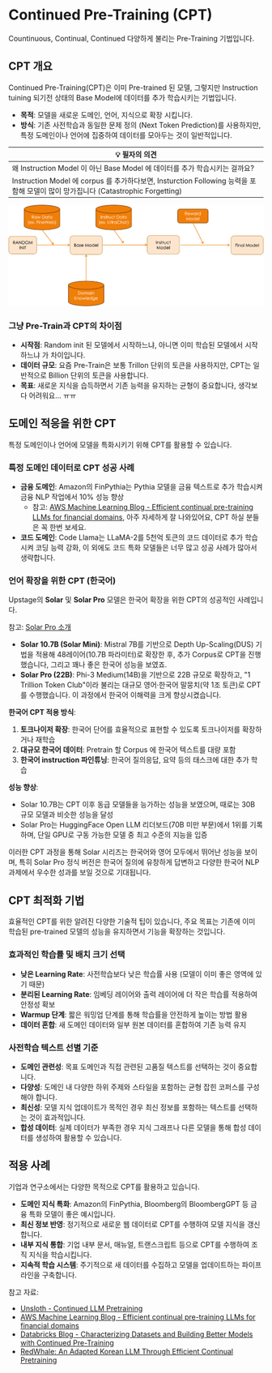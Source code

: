 # Continued Pre-Training (CPT)

Countinuous, Continual, Continued 다양하게 불리는  Pre-Training 기법입니다. 

## CPT 개요

Continued Pre-Training(CPT)은 이미 Pre-trained 된 모델, 그렇지만 Instruction tuining 되기전 상태의 Base Model에 데이터를 추가 학습시키는 기법입니다.

- **목적**: 모델을 새로운 도메인, 언어, 지식으로 확장 시킵니다.  
- **방식**: 기존 사전학습과 동일한 문제 정의 (Next Token Prediction)를 사용하지만, 특정 도메인이나 언어에 집중하여 데이터를 모아두는 것이 일반적입니다. 

| 💡 필자의 의견 |
|---------|
| 왜 Instruction Model 이 아닌 Base Model 에 데이터를 추가 학습시키는 걸까요? |
| Instruction Model 에 corpus 를 추가하다보면, Insturction Following 능력을 포함해 모델이 많이 망가집니다 (Catastrophic Forgetting) |

<div style="text-align: center;">
  <img src="../../rscs/cpt.png" alt="CPT 개념도">
</div>

### 그냥 Pre-Train과 CPT의 차이점

- **시작점**: Random init 된 모델에서 시작하느냐, 아니면 이미 학습된 모델에서 시작하느냐 가 차이입니다. 
- **데이터 규모**: 요즘 Pre-Train은 보통  Trillon 단위의 토큰을 사용하지만, CPT는 일반적으로 Billion 단위의 토큰을 사용합니다. 
- **목표**: 새로운 지식을 습득하면서 기존 능력을 유지하는 균형이 중요합니다, 생각보다 어려워요... ㅠㅠ

## 도메인 적응을 위한 CPT

특정 도메인이나 언어에 모델을 특화시키기 위해 CPT를 활용할 수 있습니다.

### 특정 도메인 데이터로 CPT 성공 사례 

- **금융 도메인**: Amazon의 FinPythia는 Pythia 모델을 금융 텍스트로 추가 학습시켜 금융 NLP 작업에서 10% 성능 향상
    - 참고: [AWS Machine Learning Blog - Efficient continual pre-training LLMs for financial domains](https://aws.amazon.com/blogs/machine-learning/efficient-continual-pre-training-llms-for-financial-domains/), 아주 자세하게 잘 나와있어요, CPT 하실 분들은 꼭 한번 보세요. 
- **코드 도메인**: Code Llama는 LLaMA-2를 5천억 토큰의 코드 데이터로 추가 학습시켜 코딩 능력 강화, 이 외에도 코드 특화 모델들은 너무 많고 성공 사례가 많아서 생략합니다.  

### 언어 확장을 위한 CPT (한국어)


Upstage의 **Solar** 및 **Solar Pro** 모델은 한국어 확장을 위한 CPT의 성공적인 사례입니다.

참고: [Solar Pro 소개](https://www.upstage.ai/news/solar-pro-aws#:~:text=Solar%20Pro%20was%20trained%20on,generate%20false%20or%20inappropriate%20answers)

- **Solar 10.7B (Solar Mini)**: Mistral 7B를 기반으로 Depth Up-Scaling(DUS) 기법을 적용해 48레이어(10.7B 파라미터)로 확장한 후, 추가 Corpus로 CPT을 진행했습니다, 그리고 꽤나 좋은 한국어 성능을 보였죠. 
- **Solar Pro (22B)**: Phi-3 Medium(14B)을 기반으로 22B 규모로 확장하고, "1 Trillion Token Club"이라 불리는 대규모 영어·한국어 말뭉치(약 1조 토큰)로 CPT를 수행했습니다. 이 과정에서 한국어 이해력을 크게 향상시켰습니다.

**한국어 CPT 적용 방식**:

1. **토크나이저 확장**: 한국어 단어를 효율적으로 표현할 수 있도록 토크나이저를 확장하거나 재학습
2. **대규모 한국어 데이터**: Pretrain 할 Corpus 에 한국어 텍스트를 대량 포함
3. **한국어 instruction 파인튜닝**: 한국어 질의응답, 요약 등의 태스크에 대한 추가 학습

**성능 향상**:

- Solar 10.7B는 CPT 이후 동급 모델들을 능가하는 성능을 보였으며, 때로는 30B 규모 모델과 비슷한 성능을 달성
- Solar Pro는 HuggingFace Open LLM 리더보드(70B 미만 부문)에서 1위를 기록하며, 단일 GPU로 구동 가능한 모델 중 최고 수준의 지능을 입증

이러한 CPT 과정을 통해 Solar 시리즈는 한국어와 영어 모두에서 뛰어난 성능을 보이며, 특히 Solar Pro 정식 버전은 한국어 질의에 유창하게 답변하고 다양한 한국어 NLP 과제에서 우수한 성과를 보일 것으로 기대됩니다.


## CPT 최적화 기법

효율적인 CPT를 위한 알려진 다양한 기술적 팁이 있습니다, 주요 목표는 기존에 이미 학습된 pre-trained 모델의 성능을 유지하면서 기능을 확장하는 것입니다. 

### 효과적인 학습률 및 배치 크기 선택

- **낮은 Learning Rate**: 사전학습보다 낮은 학습률 사용 (모델이 이미 좋은 영역에 있기 때문)
- **분리된 Learning Rate**: 임베딩 레이어와 출력 레이어에 더 작은 학습률 적용하여 안정성 확보
- **Warmup 단계**: 짧은 워밍업 단계를 통해 학습률을 안전하게 높이는 방법 활용
- **데이터 혼합**: 새 도메인 데이터와 일부 원본 데이터를 혼합하여 기존 능력 유지

### 사전학습 텍스트 선별 기준

- **도메인 관련성**: 목표 도메인과 직접 관련된 고품질 텍스트를 선택하는 것이 중요합니다.
- **다양성**: 도메인 내 다양한 하위 주제와 스타일을 포함하는 균형 잡힌 코퍼스를 구성해야 합니다.
- **최신성**: 모델 지식 업데이트가 목적인 경우 최신 정보를 포함하는 텍스트를 선택하는 것이 효과적입니다.
- **합성 데이터**: 실제 데이터가 부족한 경우 지식 그래프나 다른 모델을 통해 합성 데이터를 생성하여 활용할 수 있습니다.

## 적용 사례

기업과 연구소에서는 다양한 목적으로 CPT를 활용하고 있습니다.

- **도메인 지식 특화**: Amazon의 FinPythia, Bloomberg의 BloombergGPT 등 금융 특화 모델이 좋은 예시입니다. 
- **최신 정보 반영**: 정기적으로 새로운 웹 데이터로 CPT를 수행하여 모델 지식을 갱신합니다.
- **내부 지식 통합**: 기업 내부 문서, 매뉴얼, 트랜스크립트 등으로 CPT를 수행하여 조직 지식을 학습시킵니다.
- **지속적 학습 시스템**: 주기적으로 새 데이터를 수집하고 모델을 업데이트하는 파이프라인을 구축합니다.


참고 자료:

- [Unsloth - Continued LLM Pretraining](https://unsloth.ai/blog/contpretraining)
- [AWS Machine Learning Blog - Efficient continual pre-training LLMs for financial domains](https://aws.amazon.com/blogs/machine-learning/efficient-continual-pre-training-llms-for-financial-domains/)
- [Databricks Blog - Characterizing Datasets and Building Better Models with Continued Pre-Training](https://www.databricks.com/blog/characterizing-datasets-and-building-better-models-continued-pre-training)
- [RedWhale: An Adapted Korean LLM Through Efficient Continual Pretraining](https://arxiv.org/abs/2408.11294) 